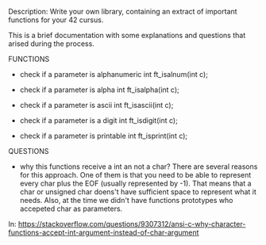 
Description: Write your own library, containing an extract of important functions for your 42 cursus.

This is a brief documentation with some explanations and questions that arised during the process.

FUNCTIONS

- check if a parameter is alphanumeric
int		ft_isalnum(int c);

- check if a parameter is alpha
int		ft_isalpha(int c);

- check if a parameter is ascii
int		ft_isascii(int c);

- check if a parameter is a digit
int		ft_isdigit(int c);

- check if a parameter is printable
int		ft_isprint(int c);

QUESTIONS

- why this functions receive a int an not a char?
There are several reasons for this approach. One of them is that you need to be able to represent every char plus the EOF (usually represented by -1).
That means that a char or unsigned char doens't have sufficient space to represent what it needs. Also, at the time we didn't have functions prototypes who
accepeted char as parameters. 

In: https://stackoverflow.com/questions/9307312/ansi-c-why-character-functions-accept-int-argument-instead-of-char-argument



